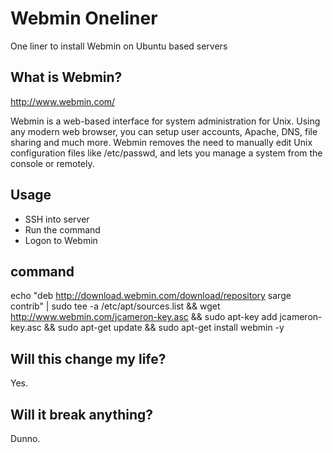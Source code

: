 # Webmin Oneliner
One liner to install Webmin on Ubuntu based servers

## What is Webmin?

http://www.webmin.com/

Webmin is a web-based interface for system administration for Unix. Using any modern web browser, you can setup user accounts, Apache, DNS, file sharing and much more. Webmin removes the need to manually edit Unix configuration files like /etc/passwd, and lets you manage a system from the console or remotely.

## Usage

* SSH into server
* Run the command
* Logon to Webmin

## command

echo "deb http://download.webmin.com/download/repository sarge contrib" | sudo tee -a /etc/apt/sources.list && wget http://www.webmin.com/jcameron-key.asc && sudo apt-key add jcameron-key.asc && sudo apt-get update && sudo apt-get install webmin -y

## Will this change my life?

Yes.

## Will it break anything?

Dunno.
